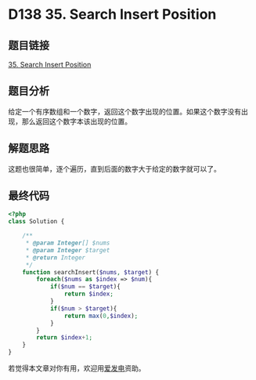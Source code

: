# D138 35. Search Insert Position

## 题目链接

[35. Search Insert Position](https://leetcode.com/problems/search-insert-position/)

## 题目分析

给定一个有序数组和一个数字，返回这个数字出现的位置。如果这个数字没有出现，那么返回这个数字本该出现的位置。

## 解题思路

这题也很简单，逐个遍历，直到后面的数字大于给定的数字就可以了。

## 最终代码

```php
<?php
class Solution {

    /**
     * @param Integer[] $nums
     * @param Integer $target
     * @return Integer
     */
    function searchInsert($nums, $target) {
        foreach($nums as $index => $num){
            if($num == $target){
                return $index;
            }
            if($num > $target){
                return max(0,$index);
            }
        }
        return $index+1;
    }
}
```

若觉得本文章对你有用，欢迎用[爱发电](https://afdian.net/@skys215)资助。

